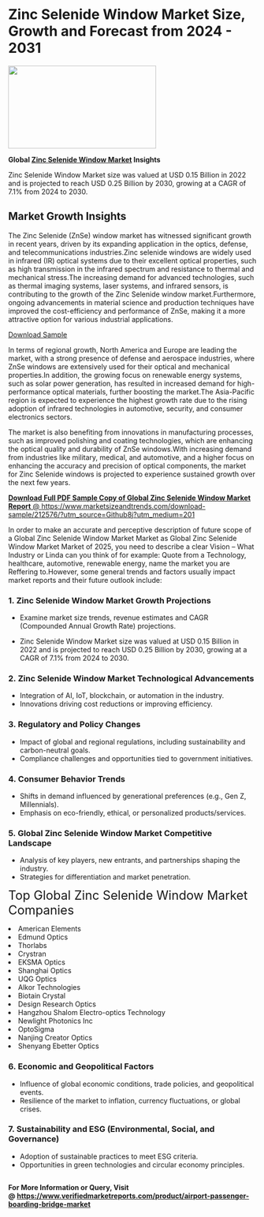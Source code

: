 <H1>Zinc Selenide Window Market Size, Growth and Forecast from 2024 - 2031</H1><img class="aligncenter size-medium wp-image-584254" src="https://thirdeyenews.in/wp-content/uploads/2024/09/Global-Market-Research-300x168.jpeg" alt="" width="300" height="168" /><p><strong>Global&nbsp;<a href="https://www.marketsizeandtrends.com/download-sample/212576/?utm_source=Github8j?utm_medium=201">Zinc Selenide Window Market</a> Insights</strong></p><p>Zinc Selenide Window Market size was valued at USD 0.15 Billion in 2022 and is projected to reach USD 0.25 Billion by 2030, growing at a CAGR of 7.1% from 2024 to 2030.</p><p><h2>Market Growth Insights</h2> <p>The Zinc Selenide (ZnSe) window market has witnessed significant growth in recent years, driven by its expanding application in the optics, defense, and telecommunications industries.Zinc selenide windows are widely used in infrared (IR) optical systems due to their excellent optical properties, such as high transmission in the infrared spectrum and resistance to thermal and mechanical stress.The increasing demand for advanced technologies, such as thermal imaging systems, laser systems, and infrared sensors, is contributing to the growth of the Zinc Selenide window market.Furthermore, ongoing advancements in material science and production techniques have improved the cost-efficiency and performance of ZnSe, making it a more attractive option for various industrial applications.</p> <p><a href="#">Download Sample</a></p> <p>In terms of regional growth, North America and Europe are leading the market, with a strong presence of defense and aerospace industries, where ZnSe windows are extensively used for their optical and mechanical properties.In addition, the growing focus on renewable energy systems, such as solar power generation, has resulted in increased demand for high-performance optical materials, further boosting the market.The Asia-Pacific region is expected to experience the highest growth rate due to the rising adoption of infrared technologies in automotive, security, and consumer electronics sectors.</p> <p>The market is also benefiting from innovations in manufacturing processes, such as improved polishing and coating technologies, which are enhancing the optical quality and durability of ZnSe windows.With increasing demand from industries like military, medical, and automotive, and a higher focus on enhancing the accuracy and precision of optical components, the market for Zinc Selenide windows is projected to experience sustained growth over the next few years.</p> <p><a href="#"></p><p><span class=""><strong>Download Full PDF Sample Copy of Global Zinc Selenide Window Market Report</strong> @ <a href="https://www.marketsizeandtrends.com/download-sample/212576/?utm_source=Github8j?utm_medium=201" target="_blank">https://www.marketsizeandtrends.com/download-sample/212576/?utm_source=Github8j?utm_medium=201</a></span></p><p>In order to make an accurate and perceptive description of future scope of a Global&nbsp;Zinc Selenide Window Market Market as Global&nbsp;Zinc Selenide Window Market Market of 2025, you need to describe a clear Vision &ndash; What Industry or Linda can you think of for example: Quote from a Technology, healthcare, automotive, renewable energy, name the market you are Reffering to.However, some general trends and factors usually impact market reports and their future outlook include:</p><h3>1.&nbsp;<strong>Zinc Selenide Window Market Growth Projections</strong></h3><ul><li>Examine market size trends, revenue estimates and CAGR (Compounded Annual Growth Rate) projections.</li><li><p>Zinc Selenide Window Market size was valued at USD 0.15 Billion in 2022 and is projected to reach USD 0.25 Billion by 2030, growing at a CAGR of 7.1% from 2024 to 2030.</p></li></ul><h3>2.&nbsp;<strong>Zinc Selenide Window Market Technological Advancements</strong></h3><ul><li>Integration of AI, IoT, blockchain, or automation in the industry.</li><li>Innovations driving cost reductions or improving efficiency.</li></ul><h3>3.&nbsp;<strong>Regulatory and Policy Changes</strong></h3><ul><li>Impact of global and regional regulations, including sustainability and carbon-neutral goals.</li><li>Compliance challenges and opportunities tied to government initiatives.</li></ul><h3>4.&nbsp;<strong>Consumer Behavior Trends</strong></h3><ul><li>Shifts in demand influenced by generational preferences (e.g., Gen Z, Millennials).</li><li>Emphasis on eco-friendly, ethical, or personalized products/services.</li></ul><h3>5.&nbsp;<strong>Global Zinc Selenide Window Market Competitive Landscape</strong></h3><ul><li>Analysis of key players, new entrants, and partnerships shaping the industry.</li><li>Strategies for differentiation and market penetration.</li></ul><p data-pm-slice="1 1 []"><span style="color: inherit; font-family: inherit; font-size: 25px;">Top Global Zinc Selenide Window Market Companies</span></p><div class="" data-test-id=""><p><li>American Elements</li><li> Edmund Optics</li><li> Thorlabs</li><li> Crystran</li><li> EKSMA Optics</li><li> Shanghai Optics</li><li> UQG Optics</li><li> Alkor Technologies</li><li> Biotain Crystal</li><li> Design Research Optics</li><li> Hangzhou Shalom Electro-optics Technology</li><li> Newlight Photonics Inc</li><li> OptoSigma</li><li> Nanjing Creator Optics</li><li> Shenyang Ebetter Optics</li></p></div><h3>6.&nbsp;<strong>Economic and Geopolitical Factors</strong></h3><ul><li>Influence of global economic conditions, trade policies, and geopolitical events.</li><li>Resilience of the market to inflation, currency fluctuations, or global crises.</li></ul><h3>7.&nbsp;<strong>Sustainability and ESG (Environmental, Social, and Governance)</strong></h3><ul><li>Adoption of sustainable practices to meet ESG criteria.</li><li>Opportunities in green technologies and circular economy principles.</li></ul><h2><strong style="font-size: 14px;">For More Information or Query, Visit @&nbsp;</strong><a style="background-color: #ffffff; font-size: 14px;" href="https://www.marketsizeandtrends.com/report/zinc-selenide-window-market/" target="_blank">https://www.verifiedmarketreports.com/product/airport-passenger-boarding-bridge-market</a></h2>